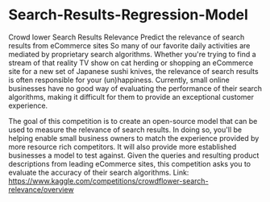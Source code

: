 # Search-Results-Regression-Model
Crowd lower Search Results Relevance Predict the relevance of search results from eCommerce sites
So many of our favorite daily activities are mediated by proprietary search algorithms. Whether you're trying to find a stream of that reality TV show on cat herding or shopping an eCommerce site for a new set of Japanese sushi knives, the relevance of search results is often responsible for your (un)happiness. Currently, small online businesses have no good way of evaluating the performance of their search algorithms, making it difficult for them to provide an exceptional customer experience.

The goal of this competition is to create an open-source model that can be used to measure the relevance of search results. In doing so, you'll be helping enable small business owners to match the experience provided by more resource rich competitors. It will also provide more established businesses a model to test against. Given the queries and resulting product descriptions from leading eCommerce sites, this competition asks you to evaluate the accuracy of their search algorithms.
Link: https://www.kaggle.com/competitions/crowdflower-search-relevance/overview
